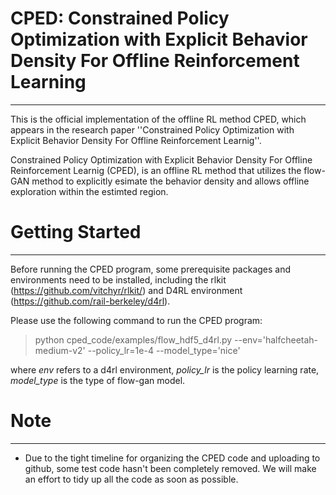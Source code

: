 # CPED: Constrained Policy Optimization with Explicit Behavior Density For Offline Reinforcement Learning 
_________________

This is the official implementation of the offline RL method CPED, which appears in the research paper ''Constrained Policy Optimization with Explicit Behavior Density For Offline Reinforcement Learnig''.

Constrained Policy Optimization with Explicit Behavior Density For Offline Reinforcement Learnig (CPED), is an  offline RL method that utilizes the flow-GAN method to explicitly esimate the behavior density and allows offline exploration within the estimted region.


# Getting Started
_________________
Before running the CPED program, some prerequisite packages and environments need to be installed, including the rlkit (https://github.com/vitchyr/rlkit/) and D4RL environment (https://github.com/rail-berkeley/d4rl).


Please use the following command to run the CPED program:

> python cped\_code/examples/flow\_hdf5\_d4rl.py --env='halfcheetah-medium-v2' --policy\_lr=1e-4 --model\_type='nice' 

where *env* refers to a d4rl environment, *policy_lr* is the policy learning rate, *model_type* is the type of flow-gan model.

# Note
---------
* Due to the tight timeline for organizing the CPED code and uploading to github, some test code hasn't been completely removed. We will make an effort to tidy up all the code as soon as possible.






